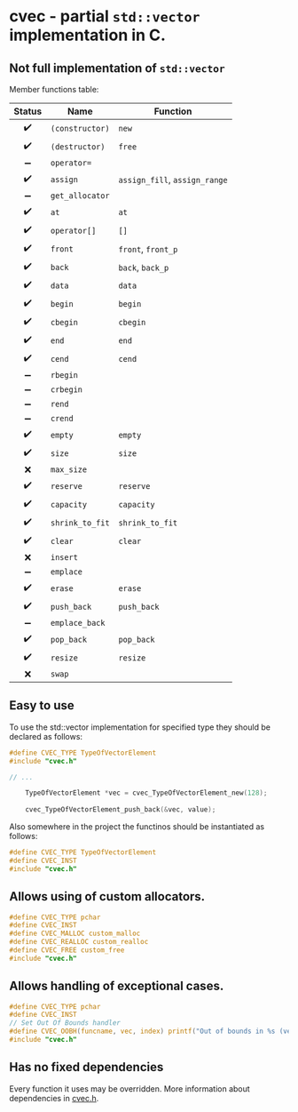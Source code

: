 # cvec - partial `std::vector` implementation in C.
## Not full implementation of `std::vector`

Member functions table:

| Status | Name | Function |
| :---: | --- | --- |
| :heavy_check_mark: | `(constructor)` | `new` |
| :heavy_check_mark: | `(destructor)` | `free` |
| :heavy_minus_sign: | `operator=` |  |
| :heavy_check_mark: | `assign` | `assign_fill`, `assign_range` |
| :heavy_minus_sign: | `get_allocator` |  |
| :heavy_check_mark: | `at` | `at` |
| :heavy_check_mark: | `operator[]` | `[]` |
| :heavy_check_mark: | `front` | `front`, `front_p` |
| :heavy_check_mark: | `back` | `back`, `back_p` |
| :heavy_check_mark: | `data` | `data` |
| :heavy_check_mark: | `begin` | `begin` |
| :heavy_check_mark: | `cbegin` | `cbegin` |
| :heavy_check_mark: | `end` | `end` |
| :heavy_check_mark: | `cend` | `cend` |
| :heavy_minus_sign: | `rbegin` |  |
| :heavy_minus_sign: | `crbegin` |  |
| :heavy_minus_sign: | `rend` |  |
| :heavy_minus_sign: | `crend` |  |
| :heavy_check_mark: | `empty` | `empty` |
| :heavy_check_mark: | `size` | `size` |
| :x: | `max_size` |  |
| :heavy_check_mark: | `reserve` | `reserve` |
| :heavy_check_mark: | `capacity` | `capacity` |
| :heavy_check_mark: | `shrink_to_fit` | `shrink_to_fit` |
| :heavy_check_mark: | `clear` | `clear` |
| :x: | `insert` |  |
| :heavy_minus_sign: | `emplace` |  |
| :heavy_check_mark: | `erase` | `erase` |
| :heavy_check_mark: | `push_back` | `push_back` |
| :heavy_minus_sign: | `emplace_back` |  |
| :heavy_check_mark: | `pop_back` | `pop_back` |
| :heavy_check_mark: | `resize` | `resize` |
| :x: | `swap` |  |

## Easy to use

To use the std::vector implementation for specified type they should be declared as follows:

```C
#define CVEC_TYPE TypeOfVectorElement
#include "cvec.h"

// ...

    TypeOfVectorElement *vec = cvec_TypeOfVectorElement_new(128);
    
    cvec_TypeOfVectorElement_push_back(&vec, value);
```

Also somewhere in the project the functinos should be instantiated as follows:

```C
#define CVEC_TYPE TypeOfVectorElement
#define CVEC_INST
#include "cvec.h"
```

## Allows using of custom allocators.

```C
#define CVEC_TYPE pchar
#define CVEC_INST
#define CVEC_MALLOC custom_malloc
#define CVEC_REALLOC custom_realloc
#define CVEC_FREE custom_free
#include "cvec.h"
```

## Allows handling of exceptional cases.

```C
#define CVEC_TYPE pchar
#define CVEC_INST
// Set Out Of Bounds handler
#define CVEC_OOBH(funcname, vec, index) printf("Out of bounds in %s (vec = %p, i = %d)", funcname, vec, index); abort();
#include "cvec.h"
```

## Has no fixed dependencies

Every function it uses may be overridden. More information about dependencies in [cvec.h](cvec.h).
